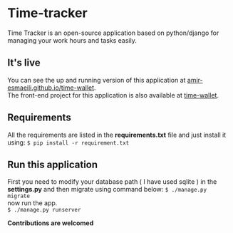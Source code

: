 # Time-tracker
Time Tracker is an open-source application based on python/django for managing 
your work hours and tasks easily.

## It's live
You can see the up and running version of this application at [amir-esmaeili.github.io/time-wallet](https://amir-esmaeili.github.io/time-wallet).  
The front-end project for this application is also available at [time-wallet](https://github.com/amir-esmaeili/time-wallet).  

## Requirements
All the requirements are listed in the **requirements.txt** file and just install it using:
```$ pip install -r requirement.txt```

## Run this application
First you need to modify your database path ( I have used sqlite ) in the **settings.py** and then migrate using command below:
```$ ./manage.py migrate```  
now run the app.  
```$ ./manage.py runserver```

**Contributions are welcomed**
